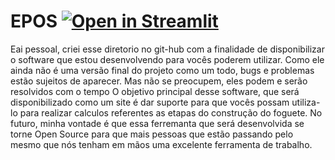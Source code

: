 # EPOS [![Open in Streamlit](https://static.streamlit.io/badges/streamlit_badge_black_white.svg)](https://share.streamlit.io/salsicha018/epos/main/app.py)

Eai pessoal, criei esse diretorio no git-hub com a finalidade de disponibilizar o software que estou desenvolvendo para vocês poderem utilizar. 
Como ele ainda não é uma versão final do projeto como um todo, bugs e problemas estão sujeitos de aparecer. Mas não se preocupem, eles podem e serão resolvidos com o tempo
O objetivo principal desse software, que será disponibilizado como um site é dar suporte para que vocês possam utiliza-lo para realizar calculos referentes as etapas do construção do foguete. No futuro, minha vontade é que essa ferremanta que será desenvolvida se torne Open Source para que mais pessoas que estão passando pelo mesmo que nós tenham em mãos uma excelente ferramenta de trabalho.
